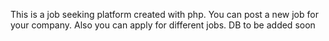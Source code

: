 This is a job seeking platform created with php.
You can post a new job for your company.
Also you can apply for different jobs.
DB to be added soon
